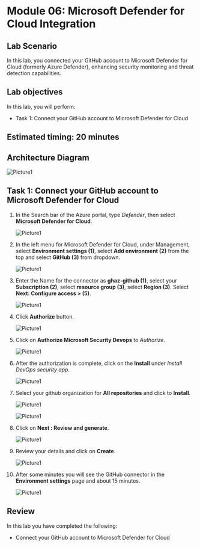 # Module 06: Microsoft Defender for Cloud Integration

## Lab Scenario

In this lab, you connected your GitHub account to Microsoft Defender for Cloud (formerly Azure Defender), enhancing security monitoring and threat detection capabilities. 

## Lab objectives
In this lab, you will perform:

- Task 1: Connect your GitHub account to Microsoft Defender for Cloud

## Estimated timing: 20 minutes

## Architecture Diagram

   ![Picture1](./images/ar06.png)

## Task 1: Connect your GitHub account to Microsoft Defender for Cloud

1. In the Search bar of the Azure portal, type *Defender*, then select **Microsoft Defender for Cloud**.

   ![Picture1](./images/image1.png)

1. In the left menu for Microsoft Defender for Cloud, under Management, select **Environment settings (1)**, select **Add environment (2)** from the top and select **GitHub (3)** from dropdown.

   ![Picture1](./images/image2.png)

1. Enter the Name for the connector as **ghaz-github (1)**, select your **Subscription (2)**, select **resource group (3)**, select **Region (3)**. Select **Next: Configure access > (5)**.

   ![Picture1](./images/image3.png)

1. Click **Authorize** button.
       
   ![Picture1](./images/image4.png)

1. Click on **Authorize Microsoft Security Devops** to *Authorize*.
   
   ![Picture1](./images/image5.png)

1. After the authorization is complete, click on the **Install** under *Install DevOps security app*.
   
   ![Picture1](./images/image6.png)

1. Select your github organization for **All repositories** and click to **Install**.
   
   ![Picture1](./images/image7.png)
   
   ![Picture1](./images/image8.png)

1. Click on **Next : Review and generate**.
   
   ![Picture1](./images/image9.png)

1. Review your details and click on **Create**.

   ![Picture1](./images/image10.png)
   
1. After some minutes you will see the GitHub connector in the **Environment settings** page and about 15 minutes.
   
   ![Picture1](./images/image11.png)                  
   
## Review

In this lab you have completed the following:
+ Connect your GitHub account to Microsoft Defender for Cloud
